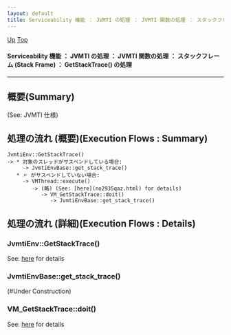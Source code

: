 ```yaml
---
layout: default
title: Serviceability 機能 ： JVMTI の処理 ： JVMTI 関数の処理 ： スタックフレーム (Stack Frame) ： GetStackTrace() の処理  
---
```

[Up](noa-wMJL5x.html) [Top](../index.html)

#### Serviceability 機能 ： JVMTI の処理 ： JVMTI 関数の処理 ： スタックフレーム (Stack Frame) ： GetStackTrace() の処理  

--- 
## 概要(Summary)
(See: JVMTI 仕様)

## 処理の流れ (概要)(Execution Flows : Summary)
```
JvmtiEnv::GetStackTrace()
-> * 対象のスレッドがサスペンドしている場合:
     -> JvmtiEnvBase::get_stack_trace()
   * 〃 がサスペンドしていない場合:
     -> VMThread::execute()
        -> (略) (See: [here](no2935qaz.html) for details)
           -> VM_GetStackTrace::doit()
              -> JvmtiEnvBase::get_stack_trace()
```

## 処理の流れ (詳細)(Execution Flows : Details)
### JvmtiEnv::GetStackTrace()
See: [here](no2935E9n.html) for details
### JvmtiEnvBase::get_stack_trace()
(#Under Construction)

### VM_GetStackTrace::doit()
See: [here](no2935RHu.html) for details





